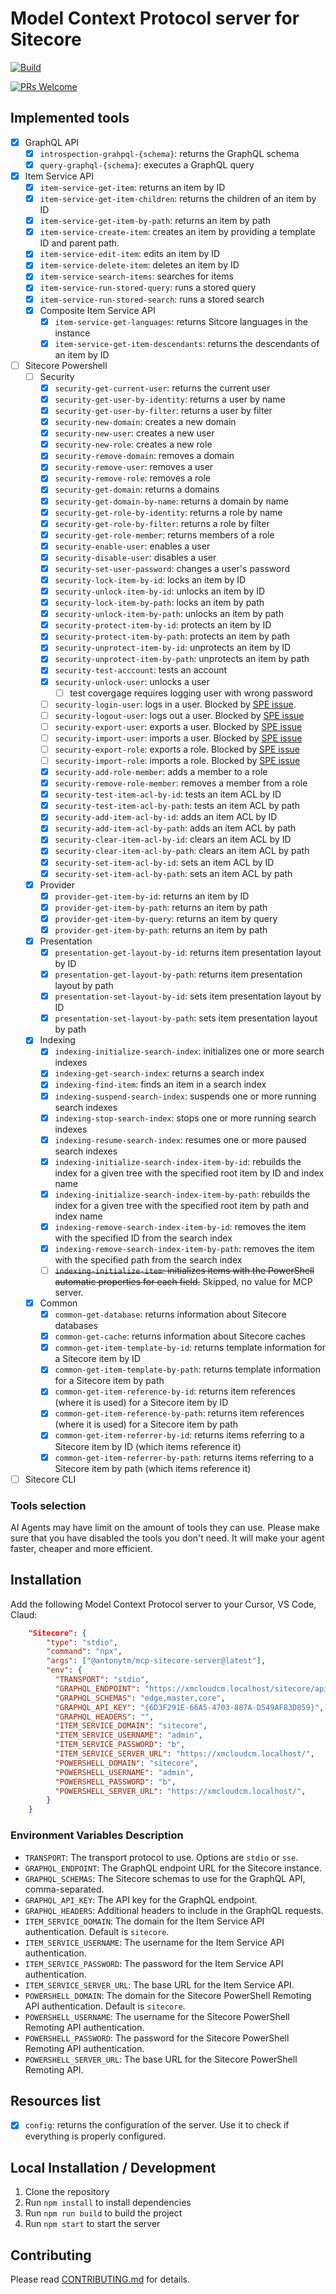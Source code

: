# Model Context Protocol server for Sitecore

[![Build](https://github.com/antonytm/mcp-sitecore-server/actions/workflows/publish-npm.yml/badge.svg)](https://github.com/Antonytm/mcp-sitecore-server/actions/workflows/publish-npm.yml)

[![PRs Welcome](https://img.shields.io/badge/PRs-welcome-brightgreen.svg)](CONTRIBUTING.md)

## Implemented tools

- [x] GraphQL API
  - [x] `introspection-grahpql-{schema}`: returns the GraphQL schema
  - [x] `query-graphql-{schema}`: executes a GraphQL query
- [x] Item Service API
  - [x] `item-service-get-item`: returns an item by ID
  - [x] `item-service-get-item-children`: returns the children of an item by ID
  - [x] `item-service-get-item-by-path`: returns an item by path
  - [x] `item-service-create-item`: creates an item by providing a template ID and parent path.
  - [x] `item-service-edit-item`: edits an item by ID
  - [x] `item-service-delete-item`: deletes an item by ID
  - [x] `item-service-search-items`: searches for items
  - [x] `item-service-run-stored-query`: runs a stored query
  - [x] `item-service-run-stored-search`: runs a stored search
  - [x] Composite Item Service API
    - [x] `item-service-get-languages`: returns Sitcore languages in the instance
    - [x] `item-service-get-item-descendants`: returns the descendants of an item by ID
- [ ] Sitecore Powershell
  - [ ] Security
    - [x] `security-get-current-user`: returns the current user
    - [x] `security-get-user-by-identity`: returns a user by name
    - [x] `security-get-user-by-filter`: returns a user by filter
    - [x] `security-new-domain`: creates a new domain
    - [x] `security-new-user`: creates a new user
    - [x] `security-new-role`: creates a new role
    - [x] `security-remove-domain`: removes a domain
    - [x] `security-remove-user`: removes a user
    - [x] `security-remove-role`: removes a role
    - [x] `security-get-domain`: returns a domains
    - [x] `security-get-domain-by-name`: returns a domain by name
    - [x] `security-get-role-by-identity`: returns a role by name
    - [x] `security-get-role-by-filter`: returns a role by filter
    - [x] `security-get-role-member`: returns members of a role
    - [x] `security-enable-user`: enables a user
    - [x] `security-disable-user`: disables a user
    - [x] `security-set-user-password`: changes a user's password
    - [x] `security-lock-item-by-id`: locks an item by ID
    - [x] `security-unlock-item-by-id`: unlocks an item by ID
    - [x] `security-lock-item-by-path`: locks an item by path
    - [x] `security-unlock-item-by-path`: unlocks an item by path
    - [x] `security-protect-item-by-id`: protects an item by ID
    - [x] `security-protect-item-by-path`: protects an item by path
    - [x] `security-unprotect-item-by-id`: unprotects an item by ID
    - [x] `security-unprotect-item-by-path`: unprotects an item by path
    - [x] `security-test-acccount`: tests an account
    - [x] `security-unlock-user`: unlocks a user
      - [ ] test covergage requires logging user with wrong password
    - [ ] `security-login-user`: logs in a user. Blocked by [SPE issue](https://github.com/SitecorePowerShell/Console/issues/1367#issue-3055272174).
    - [ ] `security-logout-user`: logs out a user. Blocked by [SPE issue](https://github.com/SitecorePowerShell/Console/issues/1368)
    - [ ] `security-export-user`: exports a user. Blocked by [SPE issue](https://github.com/SitecorePowerShell/Console/issues/1370)
    - [ ] `security-import-user`: imports a user. Blocked by [SPE issue](https://github.com/SitecorePowerShell/Console/issues/1371)
    - [ ] `security-export-role`: exports a role. Blocked by [SPE issue](https://github.com/SitecorePowerShell/Console/issues/1369)
    - [ ] `security-import-role`: imports a role. Blocked by [SPE issue](https://github.com/SitecorePowerShell/Console/issues/1372)
    - [x] `security-add-role-member`: adds a member to a role
    - [x] `security-remove-role-member`: removes a member from a role
    - [x] `security-test-item-acl-by-id`: tests an item ACL by ID
    - [x] `security-test-item-acl-by-path`: tests an item ACL by path
    - [x] `security-add-item-acl-by-id`: adds an item ACL by ID
    - [x] `security-add-item-acl-by-path`: adds an item ACL by path
    - [x] `security-clear-item-acl-by-id`: clears an item ACL by ID
    - [x] `security-clear-item-acl-by-path`: clears an item ACL by path
    - [x] `security-set-item-acl-by-id`: sets an item ACL by ID
    - [x] `security-set-item-acl-by-path`: sets an item ACL by path
  - [x] Provider
    - [x] `provider-get-item-by-id`: returns an item by ID
    - [x] `provider-get-item-by-path`: returns an item by path
    - [x] `provider-get-item-by-query`: returns an item by query
    - [x] `provider-get-item-by-path`: returns an item by path
  - [x] Presentation
    - [x] `presentation-get-layout-by-id`: returns item presentation layout by ID
    - [x] `presentation-get-layout-by-path`: returns item presentation layout by path
    - [x] `presentation-set-layout-by-id`: sets item presentation layout by ID
    - [x] `presentation-set-layout-by-path`: sets item presentation layout by path
  - [x] Indexing
    - [x] `indexing-initialize-search-index`: initializes one or more search indexes
    - [x] `indexing-get-search-index`: returns a search index
    - [x] `indexing-find-item`: finds an item in a search index    
    - [x] `indexing-suspend-search-index`: suspends one or more running search indexes
    - [x] `indexing-stop-search-index`: stops one or more running search indexes
    - [x] `indexing-resume-search-index`: resumes one or more paused search indexes
    - [x] `indexing-initialize-search-index-item-by-id`: rebuilds the index for a given tree with the specified root item by ID and index name
    - [x] `indexing-initialize-search-index-item-by-path`: rebuilds the index for a given tree with the specified root item by path and index name
    - [x] `indexing-remove-search-index-item-by-id`: removes the item with the specified ID from the search index
    - [x] `indexing-remove-search-index-item-by-path`: removes the item with the specified path from the search index
    - [ ] ~~`indexing-initialize-item`: initializes items with the PowerShell automatic properties for each field.~~ Skipped, no value for MCP server.
  - [x] Common
    - [x] `common-get-database`: returns information about Sitecore databases
    - [x] `common-get-cache`: returns information about Sitecore caches
    - [x] `common-get-item-template-by-id`: returns template information for a Sitecore item by ID
    - [x] `common-get-item-template-by-path`: returns template information for a Sitecore item by path
    - [x] `common-get-item-reference-by-id`: returns item references (where it is used) for a Sitecore item by ID
    - [x] `common-get-item-reference-by-path`: returns item references (where it is used) for a Sitecore item by path
    - [x] `common-get-item-referrer-by-id`: returns items referring to a Sitecore item by ID (which items reference it)
    - [x] `common-get-item-referrer-by-path`: returns items referring to a Sitecore item by path (which items reference it)

- [ ] Sitecore CLI

### Tools selection

AI Agents may have limit on the amount of tools they can use. Please make sure that you have disabled the tools you don't need. It will make your agent faster, cheaper and more efficient.

## Installation

Add the following Model Context Protocol server to your Cursor, VS Code, Claud:

```json
    "Sitecore": {
        "type": "stdio",
        "command": "npx",
        "args": ["@antonytm/mcp-sitecore-server@latest"],
        "env": {
          "TRANSPORT": "stdio",
          "GRAPHQL_ENDPOINT": "https://xmcloudcm.localhost/sitecore/api/graph/",
          "GRAPHQL_SCHEMAS": "edge,master,core",
          "GRAPHQL_API_KEY": "{6D3F291E-66A5-4703-887A-D549AF83D859}",
          "GRAPHQL_HEADERS": "",
          "ITEM_SERVICE_DOMAIN": "sitecore",
          "ITEM_SERVICE_USERNAME": "admin",
          "ITEM_SERVICE_PASSWORD": "b",
          "ITEM_SERVICE_SERVER_URL": "https://xmcloudcm.localhost/",
          "POWERSHELL_DOMAIN": "sitecore",
          "POWERSHELL_USERNAME": "admin",
          "POWERSHELL_PASSWORD": "b",
          "POWERSHELL_SERVER_URL": "https://xmcloudcm.localhost/",
        }
    }
```

### Environment Variables Description

- `TRANSPORT`: The transport protocol to use. Options are `stdio` or `sse`.
- `GRAPHQL_ENDPOINT`: The GraphQL endpoint URL for the Sitecore instance.
- `GRAPHQL_SCHEMAS`: The Sitecore schemas to use for the GraphQL API, comma-separated.
- `GRAPHQL_API_KEY`: The API key for the GraphQL endpoint.
- `GRAPHQL_HEADERS`: Additional headers to include in the GraphQL requests.
- `ITEM_SERVICE_DOMAIN`: The domain for the Item Service API authentication. Default is `sitecore`.
- `ITEM_SERVICE_USERNAME`: The username for the Item Service API authentication.
- `ITEM_SERVICE_PASSWORD`: The password for the Item Service API authentication.
- `ITEM_SERVICE_SERVER_URL`: The base URL for the Item Service API.
- `POWERSHELL_DOMAIN`: The domain for the Sitecore PowerShell Remoting API authentication. Default is `sitecore`.
- `POWERSHELL_USERNAME`: The username for the Sitecore PowerShell Remoting API authentication.
- `POWERSHELL_PASSWORD`: The password for the Sitecore PowerShell Remoting API authentication.
- `POWERSHELL_SERVER_URL`: The base URL for the Sitecore PowerShell Remoting API.

## Resources list

- [x] `config`: returns the configuration of the server. Use it to check if everything is properly configured.

## Local Installation / Development

1. Clone the repository
2. Run `npm install` to install dependencies
3. Run `npm run build` to build the project
4. Run `npm start` to start the server

## Contributing

Please read [CONTRIBUTING.md](CONTRIBUTING.md) for details.
